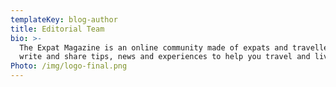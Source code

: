 ```yaml
---
templateKey: blog-author
title: Editorial Team
bio: >-
  The Expat Magazine is an online community made of expats and travellers who
  write and share tips, news and experiences to help you travel and live abroad.
Photo: /img/logo-final.png
---
```

